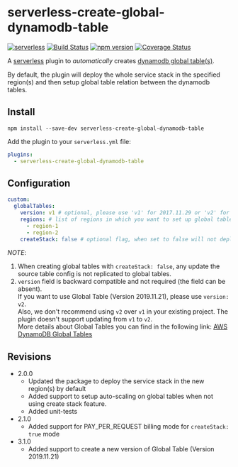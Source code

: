 # serverless-create-global-dynamodb-table
[![serverless](http://public.serverless.com/badges/v3.svg)](http://www.serverless.com) [![Build Status](https://travis-ci.org/rrahul963/serverless-create-global-dynamodb-table.svg?branch=master)](https://travis-ci.org/rrahul963/serverless-create-global-dynamodb-table.svg?branch=master) [![npm version](https://badge.fury.io/js/serverless-create-global-dynamodb-table.svg)](https://badge.fury.io/js/serverless-create-global-dynamodb-table) [![Coverage Status](https://coveralls.io/repos/github/rrahul963/serverless-create-global-dynamodb-table/badge.svg?branch=master)](https://coveralls.io/github/rrahul963/serverless-create-global-dynamodb-table?branch=master)

A [serverless](http://www.serverless.com) plugin to _automatically_ creates [dynamodb global table(s)](https://docs.aws.amazon.com/amazondynamodb/latest/developerguide/GlobalTables.html).

By default, the plugin will deploy the whole service stack in the specified region(s) and then setup global table relation between the dynamodb tables.

## Install

`npm install --save-dev serverless-create-global-dynamodb-table`

Add the plugin to your `serverless.yml` file:

```yaml
plugins:
  - serverless-create-global-dynamodb-table
```

## Configuration

```yaml
custom:
  globalTables:
    version: v1 # optional, please use 'v1' for 2017.11.29 or 'v2' for 2019.11.21 version creation
    regions: # list of regions in which you want to set up global tables
      - region-1
      - region-2
    createStack: false # optional flag, when set to false will not deploy the stack in new region(s) and will create the tables using AWS SDK.
```

_NOTE_:
1. When creating global tables with `createStack: false`, any update the source table config is not replicated to global tables.   
2. `version` field is backward compatible and not required (the field can be absent).   
If you want to use Global Table (Version 2019.11.21), please use `version: v2`.   
Also, we don't recommend using `v2` over `v1` in your existing project. The plugin doesn't support updating from `v1` to `v2`.   
More details about Global Tables you can find in the following link: [AWS DynamoDB Global Tables](https://docs.aws.amazon.com/amazondynamodb/latest/developerguide/GlobalTables.html)

## Revisions
* 2.0.0
  - Updated the package to deploy the service stack in the new region(s) by default
  - Added support to setup auto-scaling on global tables when not using create stack feature.
  - Added unit-tests
* 2.1.0
  - Added support for PAY_PER_REQUEST billing mode for `createStack: true` mode
* 3.1.0
  - Added support to create a new version of Global Table (Version 2019.11.21)

